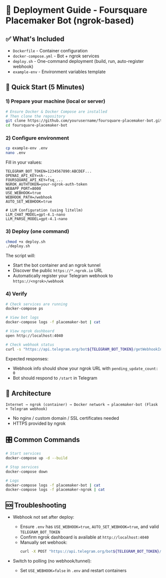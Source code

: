 # 🚀 Deployment Guide - Foursquare Placemaker Bot (ngrok-based)

## ✅ What's Included

- `Dockerfile` - Container configuration
- `docker-compose.yml` - Bot + ngrok services
- `deploy.sh` - One-command deployment (build, run, auto-register webhook)
- `example-env` - Environment variables template

## 🎯 Quick Start (5 Minutes)

### 1) Prepare your machine (local or server)
```bash
# Ensure Docker & Docker Compose are installed
# Then clone the repository
git clone https://github.com/yourusername/foursquare-placemaker-bot.git
cd foursquare-placemaker-bot
```

### 2) Configure environment
```bash
cp example-env .env
nano .env
```

Fill in your values:
```env
TELEGRAM_BOT_TOKEN=1234567890:ABCDEF...
OPENAI_API_KEY=sk-...
FOURSQUARE_API_KEY=fsq_...
NGROK_AUTHTOKEN=your-ngrok-auth-token
WEBAPP_PORT=8000
USE_WEBHOOK=true
WEBHOOK_PATH=/webhook
AUTO_SET_WEBHOOK=true

# LLM Configuration (using litellm)
LLM_CHAT_MODEL=gpt-4.1-nano
LLM_PARSE_MODEL=gpt-4.1-nano
```

### 3) Deploy (one command)
```bash
chmod +x deploy.sh
./deploy.sh
```

The script will:
- Start the bot container and an ngrok tunnel
- Discover the public `https://*.ngrok.io` URL
- Automatically register your Telegram webhook to `https://<ngrok>/webhook`

### 4) Verify
```bash
# Check services are running
docker-compose ps

# View bot logs
docker-compose logs -f placemaker-bot | cat

# View ngrok dashboard
open http://localhost:4040

# Check webhook status
curl -s "https://api.telegram.org/bot${TELEGRAM_BOT_TOKEN}/getWebhookInfo" | jq
```

Expected responses:
- Webhook info should show your ngrok URL with `pending_update_count: 0`
- Bot should respond to `/start` in Telegram

## 🔧 Architecture

```
Internet → ngrok (container) → Docker network → placemaker-bot (Flask + Telegram webhook)
```

- No nginx / custom domain / SSL certificates needed
- HTTPS provided by ngrok

## 🎛️ Common Commands

```bash
# Start services
docker-compose up -d --build

# Stop services
docker-compose down

# Logs
docker-compose logs -f placemaker-bot | cat
docker-compose logs -f placemaker-ngrok | cat
```

## 🆘 Troubleshooting

- Webhook not set after deploy:
  - Ensure `.env` has `USE_WEBHOOK=true`, `AUTO_SET_WEBHOOK=true`, and valid `TELEGRAM_BOT_TOKEN`
  - Confirm ngrok dashboard is available at `http://localhost:4040`
  - Manually set webhook:
    ```bash
    curl -X POST "https://api.telegram.org/bot${TELEGRAM_BOT_TOKEN}/setWebhook" -d "url=$(curl -s http://localhost:4040/api/tunnels | grep -oP '"public_url":"https://[^\"]+' | head -n1 | cut -d '"' -f4)/webhook"
    ```

- Switch to polling (no webhook/tunnel):
  - Set `USE_WEBHOOK=false` in `.env` and restart containers
